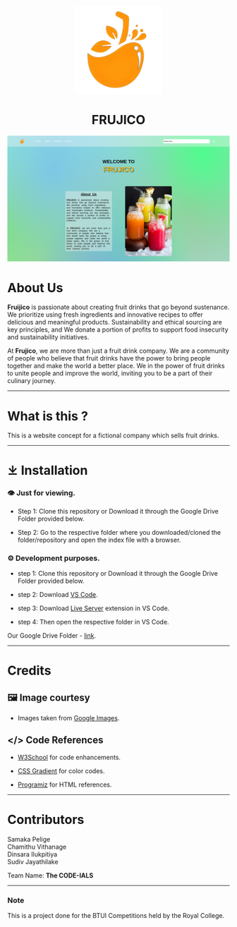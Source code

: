 <p align="center" markdown="1">
    <img width="200" src="assets/logo.png" >
</p>
<p align="center" style="font-size: 34px">
        <h1 align="center">FRUJICO</h1>
</p>
<p align="center" markdown="1">
    <img width="800" src="assets/home.png" >
</p>

About Us
========
**Fruijico** is passionate about creating fruit drinks that go beyond sustenance.
We prioritize using fresh ingredients and innovative recipes to offer delicious 
and meaningful products. Sustainability and ethical sourcing are key principles, 
and We donate a portion of profits to support food insecurity and sustainability 
initiatives.

At **Frujico**, we are more than just a fruit drink company.
We are a community of people who believe that fruit drinks have the 
power to bring people together and make the world a better place.
We in the power of fruit drinks to unite people and improve the world, 
inviting you to be a part of their culinary journey.
______

# What is this ?

This is a website concept for a fictional company which sells fruit drinks.
______

# ⤓ Installation

### 👁️ Just for viewing.

- Step 1: Clone this repository or Download it through the Google Drive Folder provided below.

- Step 2: Go to the respective folder where you downloaded/cloned the folder/repository and open the index file with a browser.

### ⚙️ Development purposes.

- step 1: Clone this repository or Download it through the Google Drive Folder provided below.

- step 2: Download [VS Code](https://code.visualstudio.com/).

- step 3: Download [Live Server](https://marketplace.visualstudio.com/items?itemName=ritwickdey.LiveServer) extension in VS Code.

- step 4: Then open the respective folder in VS Code.

Our Google Drive Folder - [link](https://drive.google.com/drive/folders/1kkhYPTydAMbxyaJsegSgSA-8qR-q34P-).
______

# Credits
## 🖼 Image courtesy

- Images taken from [Google Images](https://www.google.com/search?q=fruit+drink&sca_esv=578489342&tbm=isch&sxsrf=AM9HkKlwCemIY-xzHW2nHoWsyudLhY3rIg:1698848515808&source=lnms&sa=X&ved=2ahUKEwjxjL_y_6KCAxWX4mEKHQebD8IQ_AUoAXoECAIQAw&biw=1745&bih=885&dpr=1.1).

## </> Code References

- [W3School](https://www.w3schools.com/) for code enhancements.

- [CSS Gradient](https://cssgradient.io/) for color codes.

- [Programiz](https://www.programiz.com/html) for HTML references.

______

# Contributors

Samaka Pelige
<br>
Chamithu Vithanage
<br>
Dinsara Ilukpitiya
<br>
Sudiv Jayathilake

Team Name: **The CODE-IALS**

______

### Note

This is a project done for the BTUI Competitions held by the Royal College.